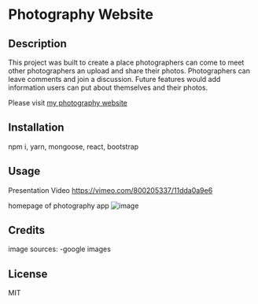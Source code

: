 # Photography Website


## Description

This project was built to create a place photographers can come to meet other photographers an upload and share their photos. Photographers can leave comments and join a discussion. Future features would add information users can put about themselves and their photos.

Please visit [my photography website](https://photolicious2023.herokuapp.com/)

## Installation

npm i, yarn, mongoose, react, bootstrap

## Usage

Presentation Video
https://vimeo.com/800205337/11dda0a9e6

homepage of photography app
![image](https://user-images.githubusercontent.com/84696281/219906766-5ff0f000-8928-484e-b6ef-d399ef8bd211.png)

## Credits

image sources:
-google images

## License

MIT
